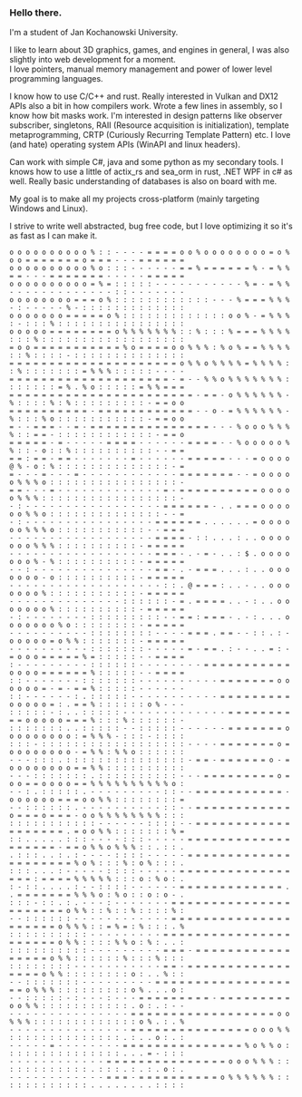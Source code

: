 ### Hello there.

I'm a student of Jan Kochanowski University. 

I like to learn about 3D graphics, games, and engines in general, I was also slightly into web development for a moment.  
I love pointers, manual memory management and power of lower level programming languages.

I know how to use C/C++ and rust. Really interested in Vulkan and DX12 APIs also a bit in how compilers work. Wrote a few lines in assembly, so I know how bit masks work.
I'm interested in design patterns like observer subscriber, singletons, RAII (Resource acquisition is initialization), template metaprogramming, CRTP (Curiously Recurring Template Pattern) etc. 
I love (and hate) operating system APIs (WinAPI and linux headers).


Can work with simple C#, java and some python as my secondary tools.
I knows how to use a little of actix_rs and sea_orm in rust, .NET WPF in c# as well. Really basic understanding of databases is also on board with me.


My goal is to make all my projects cross-platform (mainly targeting Windows and Linux).

I strive to write well abstracted, bug free code, but I love optimizing it so it's as fast as I can make it.
```
o o o o o o o o o o % : : - - - - = = = = o o % o o o o o o o o = o % o o = = = = = = = o = = = - - - = = = = = = 
o o o o o o o o o o % o : : : - - - - - - = = % = = = = = = % - = % % = = - - - = = = = = = = - - - - - = = = = = 
o o o o o o o o o o = % = : : : : : - - - - - - - - - - - % = - = % % - - - - - - - - - - - - - : : - - - - - - - 
o o o o o o o o = = = o % : : : : : : : : : : : : - - - % = = = % % % - : - - - - - % - : : : : : : : : : : : : : 
o o o o o o o = = = = = o % : : : : : : : : : : : : : o o % - = % % % : - : : : % : : : : : : : : : : : : : : : : 
o o o o o = = = = = = = = o % % % % % % % : : % : : : % = = = % % % % : : : % : : : : : : : : : : : : : : : : : : 
= o o = = = = = = = = = = = % o = = = = o o % % % : % o % = = % % % % : : % : : : : - : : : : : : : : : : : : : : 
= = = = = = = = = = = = = = = = = = = = = o % % o % % % % = % % % % : : % : : : : : : : = % % % : : : : : - - - - 
= = = = = = = = = = = = = = = = = = = = - = - - % % o % % % % % % % : : : : : : : = % . % o : : : : : = % % = = = 
= = = = = = = = = = = = = = = = = = = = = = = - = = - o % % % % % % - % : : : : % : % : : : : : : : : : - = = o o 
= = = = = = = = = = - = = = = = = = = = = = = - - o - = % % % % % % - % : : : % o : : : : : : : : : : : - = = o o 
= - - = = = - - = - = = = = = = = = = = = = = = = - - - % o o o % % % % : : = = - : : : : : : : : : : : : - = = o 
= = = = = - = - - - - - = = = = - - - - - - = = = = - - % o o o o o % % : : - o : : % : : : : : : : : : : - - = = 
= = : = = - = = - - - - - - - = - - - - - - = = = = = - - - = o o o o @ % - o : % : : : : : : : : : : : : : : - = 
= - - - = - - - = - - - - - - - - - - - - = = = = = = = - - = o o o o o % % % o : : : : : : : : : : : : : : : : - 
= = - - - = - - - - - - - - - - - - - = - = = = = = = = = = = o o o o o % % % : : : : : : : : : : : : : : : : : - 
- : - - - - - - - - - - - - - - - - - = = = = = = - . . = = = o o o o o o % % o : : : : : : : : : : : : : : - - = 
- : - - - - - - - - - - - - - - - - = = = = = = . . . . . . = o o o o o o % % % o : : : : : : : : : : : - - = = = 
- - - - - - - - - - - - - - - - - - = = = = - : : . . . : . . o o o o o o o % % % : : : : : : : : : : - = = = = = 
- - - - - - - - - - - - - - - - - - = = = - . - = - . . : $ . o o o o o o o % - % : : : : : : : : : : - = = = = = 
- - : - - - - - - - - - - - - - - - = = - . - = = = . . . : . . o o o o o o o - o : : : : : : : : : : - = = = = = 
- - - - - - - - - - - - - - - - - - - : : . @ = = = : . . - . . o o o o o o o % : : : : : : : : : : : - = = = = = 
- - - - - - - - - - - - - - : : : : : : - = . = = = = . . - : . . o o o o o o o % : : : : : : : : : : - = = = = = 
- : - - - - - - - - : : : : : : : : : - - = = : = = = - . - : . . . o o o o o o o % o : : : : : : : : - = = = = = 
- - - - - - - - - - : : : : : : : : - - - - = = = . = = - - : : . : - o o o o o = o % % : : : : : : : - = = = = = 
- - - - - - - - - - : : : : : : : - - - - - = - = = . : - - . . = : - = o o o = = = = = % = : : : : : - - = = = = 
: - - - - - - - - - : : : : : : - - - - - - - - = = = = = = = = = = = o o o o = = = = = = % : : : : : - - = = = = 
: : - - - - - - - : : : : : : : - - - - - - - - - - = = = = = = = o o o o o o = - = - = = % : : : : : - - - - - - 
: : - - - - - - : . : : : : : - - - - - - - - - - - = = = = = = = = = o o o o o = : . = = % : : : : : : o % - - - 
: : : : : - : . . : : : : : - - - - - - - - - - - - - = = = = = = = = = = o o o o o = = = % : : : % : : : : : : - 
: : : : : : : . . : : : : : - - : : : : : - - - - - - = = = = = = = o o o o o o o o o : = % % % - : : : - : : : : 
: : : - : : : : : : : : : : : : : : : : : : - - - - = = = = = = = o = o o o o o o o o - = % % : % % o : : : : : : 
- - - : : : . : : : : : : : : : : : : : : : - = = - = = = = = = o - = o o o o o o o o = = % % : : : : : : : : : : 
- - - : : : : : : : . : : : : : : : : : : - - - = = = = = = = = = o = o o = = o o o o = = % % % % % % % % % % o : 
- - : . : : : : : . - - - - - - - - - : : - - = = = = = = = = = = = - o o o o o o = = = o o % % : : : : : : : : = 
- - : : : : : : . - - - - - - - - - - : : - - = = = = = = = = = = = = o = = = o = = = - o o % % % % % % % % : : : 
: : : : : : : : : : : - - - - - - : : : : - - = = = = = = = = = = = = = = = = = = = . = o o % % : : : : : : : % = 
: : . . . . . : : : - - - - : : : - - - - - = = = = = = = = = = = = = = = = = = = - = = o % % o % % % : : . : : . 
. : : : . . : . : - - - - : : : : - - - - - = = = = = = = = = = = = = = = = = = = = = % o % : : : % : o % : : : . 
: : : . . . : - - - - - : : : : - - - - - = = = = = = = = = = = = = = = = = : = = = = % % % % % : : : o : % o : . 
: - : : . . . . : - - : : : : - - - - - - = = = = = = = = = = = = = . . = = = = = = = % % % o : % o : : o : o - . 
: : : - : : . : . - - - : - - - - - - - = = = = = = = = = = = = = = = = = = = = = = o % % : : % : : % : : : : % : 
- - : : : : : : - - - - - - - - - - - - = = = = = = = = = = = = = = = = = = = = = o % % % : : = % = : % : : : . % 
: : : : : : : : : : - - - - - - - - - = = = = = = = = = = = = = = = = = = = = = = o % % : : : : % % o : % : . . : 
: : : : : : : : : : - - - - - - - - - = = = - = = = = = = = = = = = = = = = = = o % % : : : : : : % : : : % : : : 
: : : : : : : : - - - - - - - - - - - = = - = = = = = = = = = = = = = = = = = o % % : : : : : : : : o : . . % : : 
- - : : : : : : : - - - - - - - - - = = = = = = = = = = = = = = = = = = = o % % % : : : : : : : : : o % . . . o : 
- - : : : : : - : - - - : - - - = = = = = = = = = - = = = = = = = = = o o % % : : : : : : : : : : : . o : . : - - 
- - - - - - - - - - - - - - - = = = = = = = = = = = = = = = = = = o o % % % : : : : : : : : : : : : : o % . : . % 
- - - - - - - - - - - - - - - = = = = = = = = = = = = = = = o o o % % : : : : : : : : : : : : : : . : . . o : . : 
- - - - - = - - - - - - - - = = = = = = = = = = = = = = = % o % % o : : : : : : : : : : : : : : : . . . = - : : : 
- - - - - - - - - - - - = = = = = = = = = = = = = = = o o o % % % : : : : : : : : : : : : . : : : . : . : . o : . 
- - - - - - - - - - - - = = = - = = = = = = = = = = o % % % % % % : : : : : : : : : : : : . . . . . . . . : : : : 
```


<!--
![screenshot](https://github.com/Im-Bee/wolfenstein_like_rendering_in_terminal/blob/main/Docs/ReadMeScreenshot.jpg?raw=true)
**Im-Bee/Im-Bee** is a ✨ _special_ ✨ repository because its `README.md` (this file) appears on your GitHub profile.

Here are some ideas to get you started:

- 🔭 I’m currently working on ...
- 🌱 I’m currently learning ...
- 👯 I’m looking to collaborate on ...
- 🤔 I’m looking for help with ...
- 💬 Ask me about ...
- 📫 How to reach me: ...
- 😄 Pronouns: ...
- ⚡ Fun fact: ...
-->
